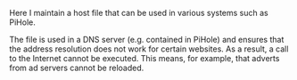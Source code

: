 Here I maintain a host file that can be used in various systems such as PiHole.

The file is used in a DNS server (e.g. contained in PiHole) and ensures that the address resolution does not work for certain websites. As a result, a call to the Internet cannot be executed. This means, for example, that adverts from ad servers cannot be reloaded.
